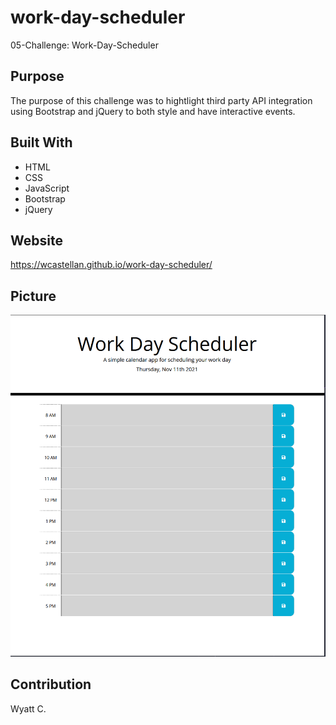 # work-day-scheduler
05-Challenge: Work-Day-Scheduler

## Purpose
The purpose of this challenge was to hightlight third party
API integration using Bootstrap and jQuery to both style and
have interactive events.  

## Built With
* HTML
* CSS
* JavaScript
* Bootstrap
* jQuery

## Website
https://wcastellan.github.io/work-day-scheduler/

## Picture
![Alt text](https://github.com/wcastellan/work-day-scheduler/blob/main/assets/image/Capture.PNG)

## Contribution
Wyatt C.